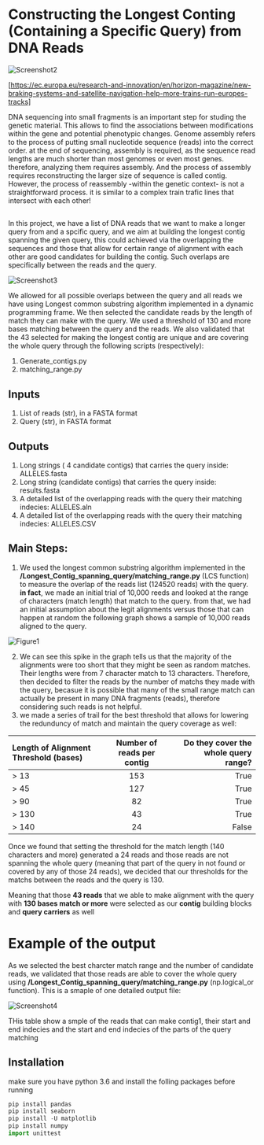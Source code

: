 
# Constructing the Longest Conting (Containing a Specific Query) from DNA Reads 


![Screenshot2](https://user-images.githubusercontent.com/65971542/163245219-c43f2fd1-6479-470a-8801-9b470b5ef729.png)

[https://ec.europa.eu/research-and-innovation/en/horizon-magazine/new-braking-systems-and-satellite-navigation-help-more-trains-run-europes-tracks]

DNA sequencing into small fragments is an important step for studing the genetic material. This allows to find the associations between modifications within the gene and potential phenotypic changes. Genome assembly refers to the process of putting small nucleotide sequence (reads) into the correct order. at the end of sequencing, assembly is required, as the sequence read lengths are much shorter than most genomes or even most genes. therefore, analyzing them requires assembly. And the process of assembly requires reconstructing the larger size of sequence is called contig. However, the process of reassembly  -within the genetic context- is not a straightforward process. it is similar to a complex train trafic lines that intersect with each other! 
##

In this project, we have a list of DNA reads that we want to make a longer query from and a spcific query, and we aim at building the longest contig spanning the given query, this could achieved via the overlapping the sequences and those that allow for certain range of alignment with each other are good candidates for building the contig. Such overlaps are specifically between the reads and the query. 

![Screenshot3](https://user-images.githubusercontent.com/65971542/163247740-ab9fdc49-9b2f-4fe4-afb4-382091e84efb.png)

We allowed for all possible overlaps between the query and all reads we have using Longest common substring algorithm implemented in a dynamic programming frame. We then selected the candidate reads by the length of match they can make with the query. We used a threshold of 130 and more bases matching between the query and the reads. We also validated that the 43 selected for making the longest contig are unique and are covering the whole query through the following scripts (respectively):
1. Generate_contigs.py
2. matching_range.py 

## Inputs
1. List of reads (str), in a FASTA format
2. Query (str), in FASTA format
## Outputs
1. Long strings ( 4 candidate contigs) that carries the query inside: ALLELES.fasta
2. Long string (candidate contigs) that carries the query inside: results.fasta
3. A detailed list of the overlapping reads with the query their matching indecies: ALLELES.aln
4. A detailed list of the overlapping reads with the query their matching indecies: ALLELES.CSV

## Main Steps:
1. We used the longest common substring algorithm implemented in the **/Longest_Contig_spanning_query/matching_range.py** (LCS function) to measure the overlap of the reads list (124520 reads) with the query. **in fact**, we made an initial trial of 10,000 reeds and looked at the range of characters (match length) that match to the query. from that, we had an initial assumption about the legit alignments versus those that can happen at random the following graph shows a sample of 10,000 reads aligned to the query. 

![Figure1](https://user-images.githubusercontent.com/65971542/163258552-2b2fc827-47c9-4e50-a754-9818a948e44d.png)

2. We can see this spike in the graph tells us that the majority of the alignments were too short that they might be seen as random matches. Their lengths were from 7 character match to 13 characters. Therefore, then decided to filter the reads by the number of matchs they made with the query, becasue it is possible that many of the small range match can actually be present in many DNA fragments (reads), therefore considering such reads is not helpful.
3. we made a series of trail for the best threshold that allows for lowering the redunduncy of match and maintain the query coverage as well:

|Length of Alignment Threshold (bases) |Number of reads per contig |Do they cover the whole query range? |
| :----------------------------------- |:-------------------------:| -----------------------------------:|
| > 13                                 |153                        |True                                 |
| > 45                                 |127                        |True                                 |
| > 90                                 |82                         |True                                 |
| > 130                                |43                         |True                                 |
| > 140                                |24                         |False                                |

Once we found that setting the threshold for the match length (140 characters and more) generated a 24 reads and those reads are not spanning the whole query (meaning that part of the query in not found or covered by any of those 24 reads), we decided that our thresholds for the matchs between the reads and the query is 130.

Meaning that those **43 reads** that we able to make alignment with the query with **130 bases match or more** were selected as our **contig** building blocks and **query carriers** as well

# Example of the output
As we selected the best charcter match range and the number of candidate reads, we validated that those reads are able to cover the whole query using **/Longest_Contig_spanning_query/matching_range.py** (np.logical_or function). This is a smaple of one detailed output file:

![Screenshot4](https://user-images.githubusercontent.com/65971542/163257747-81e9e0b9-c953-41cb-a00d-d50a903dab9c.png)

THis table show a smple of the reads that can make contig1, their start and end indecies and the start and end indecies of the parts of the query matching 

## Installation
make sure you have python 3.6 and 
install the folling packages before running
```python
pip install pandas
pip install seaborn
pip install -U matplotlib
pip install numpy
import unittest



